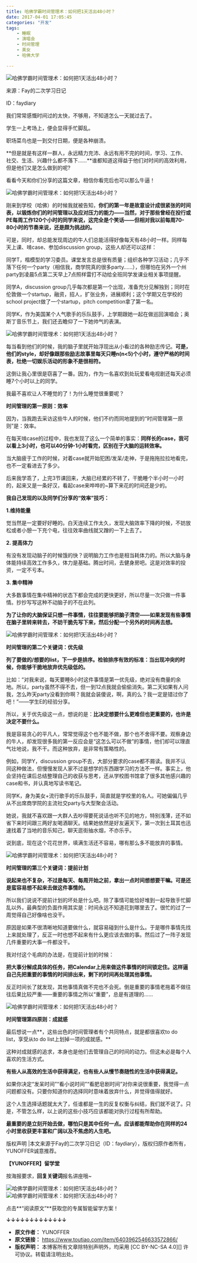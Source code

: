 ```yaml
---
title: 哈佛学霸时间管理术：如何把1天活出48小时？
date: 2017-04-01 17:05:45
categories: "开发"
tags:
	- 睡眠
	- 演唱会
	- 时间管理
	- 美女
	- 哈佛大学

---
```


![哈佛学霸时间管理术：如何把1天活出48小时？][1_48]

来源：Fay的二次学习日记

ID：faydiary

我们常常感慨时间过的太快，不够用，不知道怎么一天就过去了。

学生一上考场上，便会显得手忙脚乱。

职场菜鸟也是一到交付日期，便是各种崩溃。

**但是就是有这样一群人，永远精力充沛、永远有用不完的时间，学习、工作、社交、生活、兴趣什么都不落下……**谁都知道这得益于他们对时间的高效利用，但是他们又是怎么做到的呢?

看看今天和你们分享的这篇文章，相信你看完后也可以那么牛逼！

![哈佛学霸时间管理术：如何把1天活出48小时？][1_48 1]

刚来到学校（哈佛）的时候我就被告知，**你们的第一年是故意设计成很紧张的时间表，以锻炼你们的时间管理以及应对压力的能力——当然，对于那些曾经在投行或PE每周工作120个小时的同学来说，这完全是个笑话——但相对我以前每周70-80小时的节奏来说，还是颇为挑战的。**

可是，同时，却总能发现周边的牛人们总能活得好像每天有48小时一样。同样每天上课、啃case、参加discussion group，这些人却还可以这样：

同学T，楷模型的学习委员。课堂发言总是很有质量；组织各种学习活动；几乎不落下任何一个party（相信我，商学院真的很多party……），但哪怕在另外一个州party到凌晨5点第二天早上7点照样雷打不动给全班同学发课业相关事项提醒。

同学A，discussion group几乎每次都是第一个出现，准备充分见解独到；同时在伦敦做一个startup，融资，招人，扩张业务，进展顺利；这个学期又在学校的school project做了一个startup，pitch competition拿了第一名。

同学K，作为美国某个人气歌手的乐队鼓手，上学期跟她一起在做巡回演唱会；奥斯丁音乐节上，我们还去瞻仰了一下她帅气的表演。

![哈佛学霸时间管理术：如何把1天活出48小时？][1_48 2]

每当看到他们的时候，我的脑子里就开始浮现出从小看过的各种励志传记。**可是，他们的style，却好像跟那些励志故事里每天只睡n(n<5)个小时，遵守严格的时间表，杜绝一切娱乐活动的形象不是很相符。**

这倒让我心里很是窃喜了一番。因为，作为一名喜欢到处玩爱看电视剧还每天必须睡7个小时以上的同学。

我最不喜欢让人不睡觉的了！为什么睡觉很重要呢？

**时间管理的第一原则：效率**

因为，当我跑去采访这些牛人的时候，他们不约而同地提到的“时间管理第一原则”是：效率。

在每天啃case的过程中，我也发现了这么一个简单的事实：**同样长的case，我可以看上3小时，也可以40分钟-1小时看完，区别在于大脑的运转效率。**

当大脑疲于工作的时候，对着case就开始犯困/发呆/走神，于是拖拖拉拉地看完，也不一定看进去了多少。

后来我学乖了，上完3节课回来，大脑已经累的不转了，干脆睡个半小时一小时的，起来又是一条好汉，看起case来哗哗的~算下来花的时间还是少的。

**我自己发现的以及同学们分享的“效率”技巧：**

**1.维持能量**

觉当然是一定要好好睡的。白天连续工作太久，发现大脑效率下降的时候，不妨放松或者小憩一下充个电，往往效率曲线就又蹭的一下上去了。

**2. 提高体力**

有没有发现动脑子的时候饿的快？说明脑力工作也是相当耗体力的。所以大脑与身体能持续高效工作多久，体力是基础。腾出时间，去健身房吧。这是对效率的投资，一定不亏本。

**3. 集中精神**

大多数事情在集中精神的状态下都会完成的更快更好，所以尽量一次只做一件事情。抄抄写写这种不动脑子的不在此列。

**为了让你的大脑保证只想一件事情，往往要能够把脑子清空——如果发现有些事情在脑子里转来转去，不妨干脆先写下来，然后分配一个另外的时间再去想。**

![哈佛学霸时间管理术：如何把1天活出48小时？][1_48 3]

**时间管理的第二个关键词：优先级**

**列了要做的/想要的list，下一步是排序。检验排序有效的标准：当出现冲突的时候，你能够干脆地放弃优先级低的。**

比如：“对我来说，每天要睡8小时这件事情是第一优先级，绝对没有商量的余地。所以，party虽然不得不去，但一到12点我就会偷偷消失。第二天如果有人问我，怎么昨天party没看到你啊？我就会装傻说，啊，真的么？我一定是错过你了吧！”——学生E的经验分享。

所以，关于优先级这一点，想说的是：**比决定想要什么更难但也更重要的，也许是决定不要什么。**

我是容易贪心的平凡人，常常觉得这个也不能不做，那个也不舍得不要。观察身边的牛人，却发现很多我的第一反应会是“这怎么可以不做”的事情，他们却可以理直气壮地说，我不干。而这种放弃，是非常有策略性的。

例如，同学Y，discussion group不去，大部分要求的case都不屑读。我并不认同这种做法，但慢慢发现人家不过是想学的东西跟学习的方法不一样。事实上，他会坚持在课后总结整理自己的收获与思考，还从学校图书馆拿了很多其他感兴趣的case和书，并认真地写读书笔记。

同学K，身为美女+流行歌手的乐队鼓手，简直就是学校里的名人。可她偏偏几乎从不出席商学院的主流社交party与大型聚会活动。

她说，我就不喜欢跟一大群人去吵得要死说话也听不见的地方，特别浅薄，还不如省下来时间跟三两好友喝酒聊天。结果她依然是好友遍天下，第一次到土耳其也迅速找着了当地的音乐知己，聊天逛街抽水烟，不亦乐乎。

说到底，现在这个花花世界，填满生活还不容易，哪有那么多不能放弃的事情。

![哈佛学霸时间管理术：如何把1天活出48小时？][1_48 4]

**时间管理的第三个关键词：提前计划**

**说起来也不复杂，不过是每天、每周开始之前，拿出一点时间想想要干嘛。可是还是蛮容易想不起来去做这件事情的。**

所以我们说说不提前计划的坏处是什么吧。除了事情可能恰好堆到一起导致手忙脚乱以外，最典型的负面作用其实是：时间永远不知道花到哪里去了。很忙的过了一周觉得自己好像啥也没干。

原因是如果不很清晰地知道要做什么，就容易碰到什么是什么。于是哪件事情先找上来就处理了，反正一时也想不起来有什么更应该去做的事。然后过了一阵子发现几件重要的大事一件都没干。

我对付这个毛病的办法是，在提前计划的时候：

**把大事分解成具体的任务，把Calendar上用来做这件事情的时间锁定住。这样逼自己先把重要的事情的时间排出来，剩下的时间再处理其他事情。**

反正时间长了就发现，其他事情真做不完也不会死。倒是重要的事情老拖着不做往往后果比较严重——重要的事情之所以“重要”，总是有道理的……

![哈佛学霸时间管理术：如何把1天活出48小时？][1_48 5]

**时间管理第四原则：成就感**

最后想说一点**，这些出色的时间管理者有个共同特点，就是都很喜欢to do list，享受从to do list上划掉一项的成就感。**

这种对成就感的追求，本身也是他们去管理自己的时间的动力。但这未必是每个人喜欢的生活方式。

**有些人从高效的生活中获得满足，也有些人从慢节奏随性的生活中获得满足。**

如果你决定“发呆时间”“看小说时间”“看肥皂剧时间”对你来说很重要，我觉得一点问题都没有。只要你知道你的选择同时意味着放弃什么，并觉得值得就好。

这个人生选择话题就太大了，任谁都是一生的反复权衡与纠结，我们就不说了。只是，不管怎么样，以上说的这些小技巧应该都能对执行过程有所帮助。

**最重要的是立刻开始去做，哪怕只是其中任何一点。应该都能帮助你在同样的24小时里收获更丰富和广阔以及不焦虑的人生吧。**

版权声明 |本文来源于Fay的二次学习日记（ID：faydiary），版权归原作者所有，YUNOFFER诚意推荐。

**【YUNOFFER】留学堂**

按海报要求，**回复关键词**报名讲座哦~

![哈佛学霸时间管理术：如何把1天活出48小时？][1_48 6]![哈佛学霸时间管理术：如何把1天活出48小时？][1_48 7]

点击**“阅读原文”**获取您的专属智能留学方案！

**↓↓↓↓↓↓↓↓↓↓↓↓↓**


[1_48]: /pro/os/crawler/BJ7Z-22F3-MIFR.jpg
[1_48 1]: /pro/os/crawler/IYFI-AFMB-YQQZ.jpg
[1_48 2]: /pro/os/crawler/V6FA-YB6F-3MV2.jpg
[1_48 3]: /pro/os/crawler/JYIA-QM32-EJNN.jpg
[1_48 4]: /pro/os/crawler/6VVY-NJIE-UU2E.jpg
[1_48 5]: /pro/os/crawler/UBM7-FFQJ-6VVU.jpg
[1_48 6]: /pro/os/crawler/YAR6-7NQN-MFQQ.jpg
[1_48 7]: /pro/os/crawler/EBBR-NVMV-QMME.jpg
 *  **原文作者：** YUNOFFER
 *  **原文链接：** https://www.toutiao.com/item/6403962546633572866/
 *  **版权声明：** 本博客所有文章除特别声明外，均采用 [CC BY-NC-SA 4.0][] 许可协议。转载请注明出处。